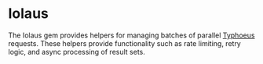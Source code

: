 # Iolaus

The Iolaus gem provides helpers for managing batches of parallel [Typhoeus]
requests. These helpers provide functionality such as rate limiting, retry
logic, and async processing of result sets.

[Typhoeus]: https://github.com/typhoeus/typhoeus
